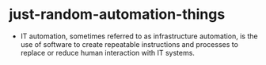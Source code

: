 # just-random-automation-things
- IT automation, sometimes referred to as infrastructure automation, is the use of software to create repeatable instructions and processes to replace or reduce human interaction with IT systems.
